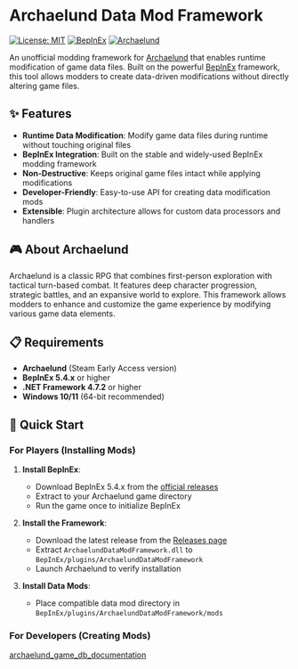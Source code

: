 # Archaelund Data Mod Framework

[![License: MIT](https://img.shields.io/badge/License-MIT-yellow.svg)](https://opensource.org/licenses/MIT)
[![BepInEx](https://img.shields.io/badge/BepInEx-5.4.x-blue.svg)](https://github.com/BepInEx/BepInEx)
[![Archaelund](https://img.shields.io/badge/Archaelund-Early%20Access-green.svg)](https://store.steampowered.com/app/1082970/Archaelund/)

An unofficial modding framework for [Archaelund](https://store.steampowered.com/app/1082970/Archaelund/) that enables runtime modification of game data files. Built on the powerful [BepInEx](https://github.com/BepInEx/BepInEx) framework, this tool allows modders to create data-driven modifications without directly altering game files.

## ✨ Features

- **Runtime Data Modification**: Modify game data files during runtime without touching original files
- **BepInEx Integration**: Built on the stable and widely-used BepInEx modding framework
- **Non-Destructive**: Keeps original game files intact while applying modifications
- **Developer-Friendly**: Easy-to-use API for creating data modification mods
- **Extensible**: Plugin architecture allows for custom data processors and handlers

## 🎮 About Archaelund

Archaelund is a classic RPG that combines first-person exploration with tactical turn-based combat. It features deep character progression, strategic battles, and an expansive world to explore. This framework allows modders to enhance and customize the game experience by modifying various game data elements.

## 📋 Requirements

- **Archaelund** (Steam Early Access version)
- **BepInEx 5.4.x** or higher
- **.NET Framework 4.7.2** or higher
- **Windows 10/11** (64-bit recommended)

## 🚀 Quick Start

### For Players (Installing Mods)

1. **Install BepInEx**:
   - Download BepInEx 5.4.x from the [official releases](https://github.com/BepInEx/BepInEx/releases)
   - Extract to your Archaelund game directory
   - Run the game once to initialize BepInEx

2. **Install the Framework**:
   - Download the latest release from the [Releases page](../../releases)
   - Extract `ArchaelundDataModFramework.dll` to `BepInEx/plugins/ArchaelundDataModFramework`
   - Launch Archaelund to verify installation

3. **Install Data Mods**:
   - Place compatible data mod directory in `BepInEx/plugins/ArchaelundDataModFramework/mods`   

### For Developers (Creating Mods)

[archaelund_game_db_documentation](archaelund_game_db_documentation.md)
